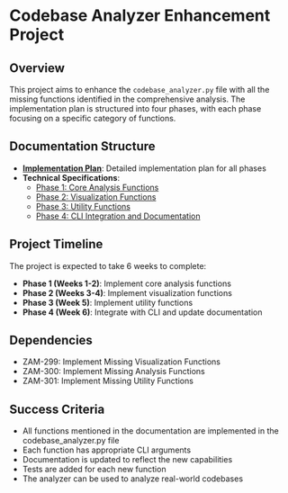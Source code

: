 # Codebase Analyzer Enhancement Project

## Overview

This project aims to enhance the `codebase_analyzer.py` file with all the missing functions identified in the comprehensive analysis. The implementation plan is structured into four phases, with each phase focusing on a specific category of functions.

## Documentation Structure

- **[Implementation Plan](implementation_plan.md)**: Detailed implementation plan for all phases
- **Technical Specifications**:
  - [Phase 1: Core Analysis Functions](technical_specs/phase1_core_analysis.md)
  - [Phase 2: Visualization Functions](technical_specs/phase2_visualization.md)
  - [Phase 3: Utility Functions](technical_specs/phase3_utility.md)
  - [Phase 4: CLI Integration and Documentation](technical_specs/phase4_cli_docs.md)

## Project Timeline

The project is expected to take 6 weeks to complete:

- **Phase 1 (Weeks 1-2)**: Implement core analysis functions
- **Phase 2 (Weeks 3-4)**: Implement visualization functions
- **Phase 3 (Week 5)**: Implement utility functions
- **Phase 4 (Week 6)**: Integrate with CLI and update documentation

## Dependencies

- ZAM-299: Implement Missing Visualization Functions
- ZAM-300: Implement Missing Analysis Functions
- ZAM-301: Implement Missing Utility Functions

## Success Criteria

- All functions mentioned in the documentation are implemented in the codebase_analyzer.py file
- Each function has appropriate CLI arguments
- Documentation is updated to reflect the new capabilities
- Tests are added for each new function
- The analyzer can be used to analyze real-world codebases

